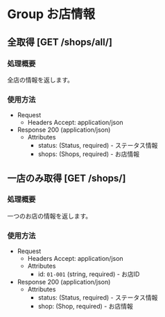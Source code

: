 # Group お店情報
 
## 全取得 [GET /shops/all/]

### 処理概要

全店の情報を返します。

### 使用方法

+ Request
    + Headers
        Accept: application/json
+ Response 200 (application/json)
    + Attributes
        + status: (Status, required) - ステータス情報
        + shops: (Shops, required) - お店情報
        
## 一店のみ取得 [GET /shops/]

### 処理概要

一つのお店の情報を返します。

### 使用方法

+ Request
    + Headers
        Accept: application/json
    + Attributes
        + id: `01-001` (string, required) - お店ID
+ Response 200 (application/json)
    + Attributes
        + status: (Status, required) - ステータス情報
        + shop: (Shop, required) - お店情報

